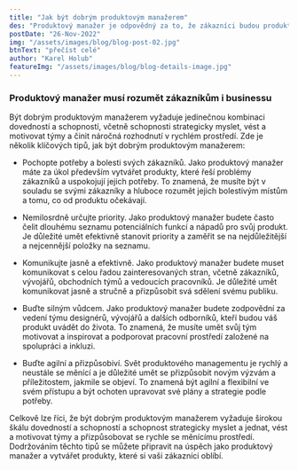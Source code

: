 ```yaml
---
title: "Jak být dobrým produktovým manažerem"
des: "Produktový manažer je odpovědný za to, že zákazníci budou produkt milovat a firmy na něm vydělají."
postDate: "26-Nov-2022"
img: "/assets/images/blog/blog-post-02.jpg"
btnText: "přečíst celé"
author: "Karel Holub"
featureImg: "/assets/images/blog/blog-details-image.jpg"
---
```

### Produktový manažer musí rozumět zákazníkům i businessu

Být dobrým produktovým manažerem vyžaduje jedinečnou kombinaci dovedností a schopností, včetně schopnosti strategicky myslet, vést a motivovat týmy a činit náročná rozhodnutí v rychlém prostředí. Zde je několik klíčových tipů, jak být dobrým produktovým manažerem:

- Pochopte potřeby a bolesti svých zákazníků. Jako produktový manažer máte za úkol především vytvářet produkty, které řeší problémy zákazníků a uspokojují jejich potřeby. To znamená, že musíte být v souladu se svými zákazníky a hluboce rozumět jejich bolestivým místům a tomu, co od produktu očekávají.

- Nemilosrdně určujte priority. Jako produktový manažer budete často čelit dlouhému seznamu potenciálních funkcí a nápadů pro svůj produkt. Je důležité umět efektivně stanovit priority a zaměřit se na nejdůležitější a nejcennější položky na seznamu.

- Komunikujte jasně a efektivně. Jako produktový manažer budete muset komunikovat s celou řadou zainteresovaných stran, včetně zákazníků, vývojářů, obchodních týmů a vedoucích pracovníků. Je důležité umět komunikovat jasně a stručně a přizpůsobit svá sdělení svému publiku.

- Buďte silným vůdcem. Jako produktový manažer budete zodpovědní za vedení týmu designérů, vývojářů a dalších odborníků, kteří budou váš produkt uvádět do života. To znamená, že musíte umět svůj tým motivovat a inspirovat a podporovat pracovní prostředí založené na spolupráci a inkluzi.

- Buďte agilní a přizpůsobiví. Svět produktového managementu je rychlý a neustále se měnící a je důležité umět se přizpůsobit novým výzvám a příležitostem, jakmile se objeví. To znamená být agilní a flexibilní ve svém přístupu a být ochoten upravovat své plány a strategie podle potřeby.

Celkově lze říci, že být dobrým produktovým manažerem vyžaduje širokou škálu dovedností a schopností a schopnost strategicky myslet a jednat, vést a motivovat týmy a přizpůsobovat se rychle se měnícímu prostředí. Dodržováním těchto tipů se můžete připravit na úspěch jako produktový manažer a vytvářet produkty, které si vaši zákazníci oblíbí.
